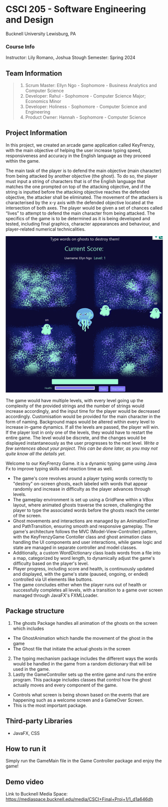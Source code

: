 # CSCI 205 - Software Engineering and Design
Bucknell University
Lewisburg, PA
### Course Info
Instructor: Lily Romano, Joshua Stough
Semester: Spring 2024
## Team Information
>1. Scrum Master: Ellyn Ngo - Sophomore - Business Analytics and Computer Science
>2. Developer: Rahul - Sophomore - Computer Science Major; Economics Minor
>3. Developer: Holiness - Sophomore - Computer Science and Engineering 
>4. Product Owner: Hannah - Sophomore - Computer Science


## Project Information
In this project, we created an arcade game application called KeyFrenzy, with the main objective of helping the user increase typing speed, responsiveness and accuracy in the English language as they proceed within the game. 

The main task of the player is to defend the main objective (main character) from being attacked by another objective (the ghost). To do so, the player must input a string of characters that is of the English language that matches the one prompted on top of the attacking objective, and if the string is inputted before the attacking objective reaches the defended objective, the attacker shall be eliminated. The movement of the attackers is characterised by the x-y axis with the defended objective located at the intersection of both axes. The player would be given a set of chances called “lives” to attempt to defend the main character from being attacked. The specifics of the game is to be determined as it is being developed and tested, including final graphics, character appearances and behaviour, and player-related numerical technicalities.

![alt text](src/main/resources/READMEpic.png)

The game would have multiple levels, with every level going up the complexity of the provided strings and the number of strings would increase accordingly, and the input time for the player would be decreased accordingly. Customisation would be provided for the main character in the form of naming. Background maps would be altered within every level to increase in-game dynamics. If all the levels are passed, the player will win. If the player lost in only one of the levels, they would have to restart the entire game. The level would be discrete, and the changes would be displayed instantaneously as the user progresses to the next level.
*Write a few sentences about your project. This can be done later, as you
may not quite know all the details yet.*

Welcome to our KeyFrenzy Game. it is a dynamic typing game using Java Fx to improve typing skills and reaction time as well.
* The game's core revolves around a player typing words correctly to "destroy" on-screen ghosts, each labeled with words that appear randomly and increase in difficulty as the player advances through levels. 
* The gameplay environment is set up using a GridPane within a VBox layout, where animated ghosts traverse the screen, challenging the player to type the associated words before the ghosts reach the center of the screen. 
* Ghost movements and interactions are managed by an AnimationTimer and PathTransition, ensuring smooth and responsive gameplay. The game's architecture follows the MVC (Model-View-Controller) pattern, with the KeyFrenzyGame Contoller class and ghost animation  class handling the UI components and user interactions, while game logic and state are managed in separate controller and model classes. 
* Additionally, a custom WordDictionary class loads words from a file into a map, categorized by word length, to dynamically adjust the game's difficulty based on the player's level. 
* Player progress, including score and health, is continuously updated and displayed, with the game's state (paused, ongoing, or ended) controlled via UI elements like buttons. 
* The game concludes either when the player runs out of health or successfully completes all levels, with a transition to a game over screen managed through JavaFX's FXMLLoader.


## Package structure
1. The ghosts Package handles all animation of the ghosts on the screen which includes 
* The GhostAnimation which handle the movement of the ghost in the game
* The Ghost file that initiate the actual ghosts in the screen
2. The typing mechanism package includes the different ways the words would be handled in the game from a random dictionary that will be used in the game. 
3. Lastly the GameController sets up the entire game and runs the entire program. This package includes classes that control how the ghost actually moves and every component of the game. 
* Controls what screen is being shown based on the events that are happening such as a welcome screen and a GameOver Screen.
* This is the most important package. 


## Third-party Libraries
* JavaFX, CSS

## How to run it
Simply run the GameMain file in the Game Controller package and enjoy the game!

## Demo video
Link to Bucknell Media Space:
https://mediaspace.bucknell.edu/media/CSCI+Final+Proj+1/1_d1a646dh